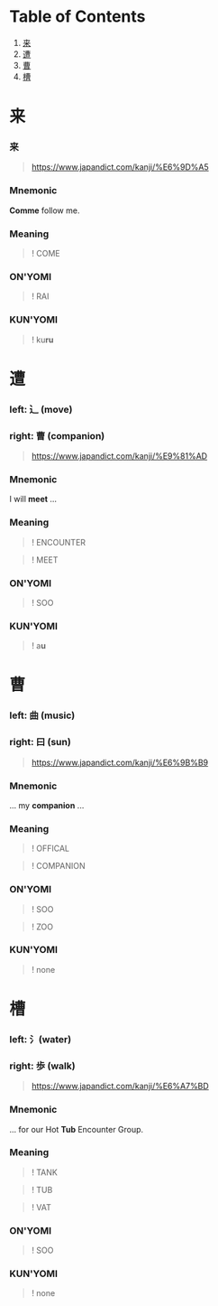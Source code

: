 # Table of Contents

1. [来](#来)
2. [遭](#遭)
3. [曹](#曹)
4. [槽](#槽)


# 来
### 来
> https://www.japandict.com/kanji/%E6%9D%A5

### Mnemonic
**Comme** follow me.

### Meaning
>! COME

### ON'YOMI
>! RAI

### KUN'YOMI
>! ku**ru**


# 遭
### left: ⻌ (move)
### right: 曹 (companion)
> https://www.japandict.com/kanji/%E9%81%AD

### Mnemonic
I will **meet** ...

### Meaning
>! ENCOUNTER

>! MEET

### ON'YOMI
>! SOO

### KUN'YOMI
>! a**u**


# 曹
### left: 曲 (music)
### right: 曰 (sun)
> https://www.japandict.com/kanji/%E6%9B%B9

### Mnemonic
... my **companion** ...

### Meaning
>! OFFICAL

>! COMPANION

### ON'YOMI
>! SOO

>! ZOO

### KUN'YOMI
>! none


# 槽
### left: 氵(water)
### right: 歩 (walk)
> https://www.japandict.com/kanji/%E6%A7%BD

### Mnemonic
... for our Hot **Tub** Encounter Group.

### Meaning
>! TANK

>! TUB

>! VAT

### ON'YOMI
>! SOO

### KUN'YOMI
>! none
